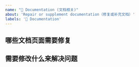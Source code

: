```yaml
---
name: "📝 Documentation (文档相关)"
about: 'Repair or supplement documentation（修复或补充文档）'
labels: '📝 Documentation'
---
```


<!--
感谢您为开源做出贡献！
-->

## 哪些文档页面需要修复

## 需要修改什么来解决问题

